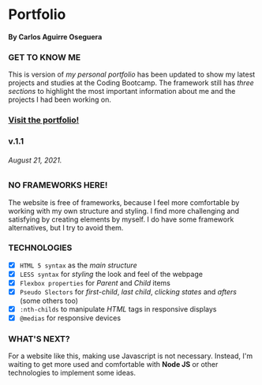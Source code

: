 # Portfolio
#### By Carlos Aguirre Oseguera

### GET TO KNOW ME
This is version of *my personal portfolio* has been updated to show my latest projects and studies at the Coding 
Bootcamp. The framework still has *three sections* to highlight the most important information about me and the 
projects I had been working on. 

### [Visit the portfolio!](https://ca2los.github.io/portfolio/)

### v.1.1
###### August 21, 2021.

### NO FRAMEWORKS HERE!
The website is free of frameworks, because I feel more comfortable by working with my own structure and styling. I 
find more challenging and satisfying by creating elements by myself. I do have some framework alternatives, but I
try to avoid them.

### TECHNOLOGIES

- [x] `HTML 5 syntax` as the *main structure*
- [x] `LESS syntax` for *styling* the look and feel of the webpage
- [x] `Flexbox properties` for *Parent* and *Child* items
- [x] `Pseudo Slectors` for *first-child*, *last child*, *clicking states* and *afters* (some others too)
- [x] `:nth-childs` to manipulate *HTML* tags in responsive displays
- [x] `@medias` for responsive devices

### WHAT'S NEXT?
For a website like this, making use Javascript is not necessary. Instead, I'm waiting to get more used and comfortable
with **Node JS** or other technologies to implement some ideas.